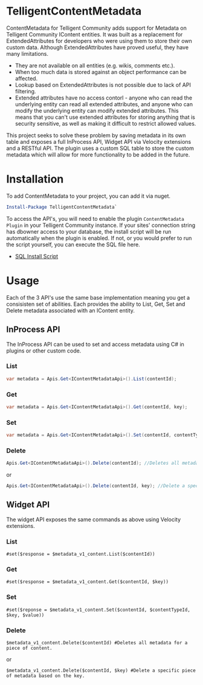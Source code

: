 # TelligentContentMetadata
ContentMetadata for Telligent Community adds support for Metadata on Telligent Community IContent entities. It was built as a replacement for ExtendedAttributes for developers who were using them to store their own custom data.
Although ExtendedAttributes have proved useful, they have many limitations. 
* They are not available on all entities (e.g. wikis, comments etc.).
* When too much data is stored against an object performance can be affected.
* Lookup based on ExtendedAttributes is not possible due to lack of API filtering.
* Extended attributes have no access contorl - anyone who can read the underlying entity can read all extended attributes, and anyone who can modify the underlying entity can modify extended attributes.  This means that you can't use extended attributes for storing anything that is security sensitive, as well as making it difficult to restrict allowed values.

This project seeks to solve these problem by saving metadata in its own table and exposes a full InProcess API, Widget API via Velocity extensions and a RESTful API. The plugin uses a custom SQL table to store the custom metadata which will allow for more functionality to be added in the future.

# Installation
To add ContentMetadata to your project, you can add it via nuget.

```powershell
Install-Package TelligentContentMetadata`
```
To access the API's, you will need to enable the plugin `ContentMetadata Plugin` in your Telligent Community instance. If your sites' connection string has dbowner access to your database, the install script will be run automatically when the plugin is enabled. If not, or you would prefer to run the script yourself, you can execute the SQL file here.

* [SQL Install Script](https://raw.githubusercontent.com/RichMercer/ContentMetadata/master/ContentMetadata/Resources/Sql/Install.sql)

# Usage

Each of the 3 API's use the same base implementation meaning you get a consisisten set of abilities. Each provides the ability to List, Get, Set and Delete metadata associated with an IContent entity.

## InProcess API
The InProcess API can be used to set and access metadata using C# in plugins or other custom code.

### List

```cs
var metadata = Apis.Get<IContentMetadataApi>().List(contentId);
```

### Get

```cs
var metadata = Apis.Get<IContentMetadataApi>().Get(contentId, key);
```

### Set

```cs
var metadata = Apis.Get<IContentMetadataApi>().Set(contentId, contentTypeId, key, value);
```

### Delete

```cs
Apis.Get<IContentMetadataApi>().Delete(contentId); //Deletes all metadata for a piece of content.
```

or

```cs
Apis.Get<IContentMetadataApi>().Delete(contentId, key); //Delete a specific piece of metadata based on the key.
```

## Widget API

The widget API exposes the same commands as above using Velocity extensions.

### List

```velocity
#set($response = $metadata_v1_content.List($contentId))
```

### Get

```velocity
#set($response = $metadata_v1_content.Get($contentId, $key))
```

### Set

```velocity
#set($reponse = $metadata_v1_content.Set($contentId, $contentTypeId, $key, $value))
```

### Delete

```velocity
$metadata_v1_content.Delete($contentId) #Deletes all metadata for a piece of content.
```
or
```velocity
$metadata_v1_content.Delete($contentId, $key) #Delete a specific piece of metadata based on the key.
```
